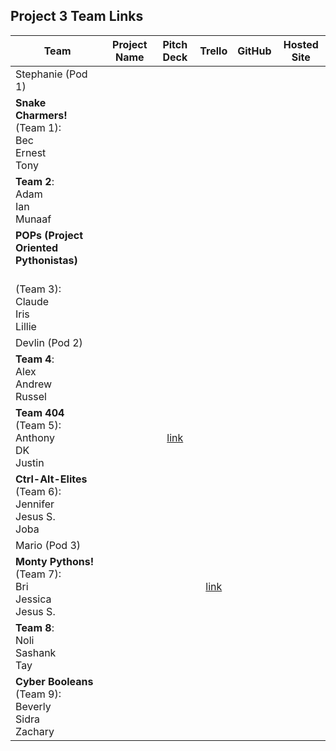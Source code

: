 ## Project 3 Team Links

| Team | Project Name | Pitch Deck | Trello | GitHub | Hosted Site |
|---|:---:|:---:|:---:|:---:|:---:|
| Stephanie (Pod 1) |  |  |  |  |  |
| <strong>Snake Charmers!</strong><br>(Team 1):<br>Bec<br>Ernest<br>Tony |  |  |  |  |  |
| <strong>Team 2</strong>:<br>Adam<br>Ian<br>Munaaf |  |  |  |  |  |
| <strong>POPs (Project Oriented Pythonistas)
</strong><br>(Team 3):<br>Claude<br>Iris<br>Lillie |  |  |  |  |  |
| Devlin (Pod 2) |  |  |  |  |  |
| <strong>Team 4</strong>:<br>Alex<br>Andrew<br>Russel |  |  |  |  |  |
| <strong>Team 404</strong><br>(Team 5):<br>Anthony<br>DK<br>Justin |  | [link](https://trello.com/b/O6Ac0Ztb/dev-app) |  |  |  |
| <strong>Ctrl-Alt-Elites</strong><br>(Team 6):<br>Jennifer<br>Jesus S.<br>Joba |  |  |  |  |  |
| Mario (Pod 3) |  |  |  |  |  |
| <strong>Monty Pythons!</strong><br>(Team 7):<br>Bri<br>Jessica<br>Jesus S. |  |  | [link](https://trello.com/b/cDGkJTaU/save-the-date) |  |  |
| <strong>Team 8</strong>:<br>Noli<br>Sashank<br>Tay |  |  |  |  |  |
| <strong>Cyber Booleans</strong><br>(Team 9):<br>Beverly<br>Sidra<br>Zachary |  |  |  |  |  |

